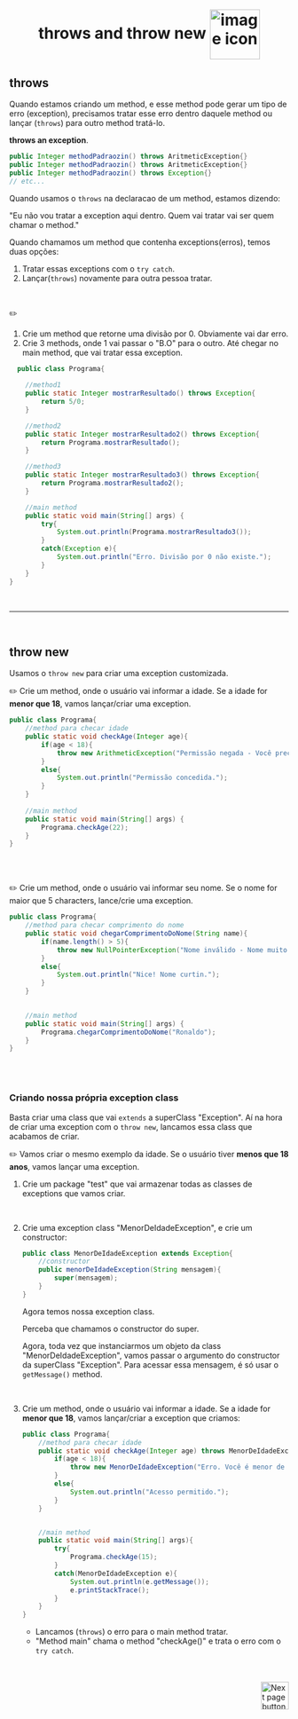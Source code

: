 <h1 align="center">
    throws and throw new
    <img src="https://cdn-icons-png.flaticon.com/512/3378/3378064.png" alt="image icon" width="90px" align="center">
</h1>

## throws

Quando estamos criando um method, e esse method pode gerar um tipo de erro (exception), precisamos tratar esse erro dentro daquele method ou lançar (`throws`) para outro method tratá-lo.

**throws an exception**.

```java
public Integer methodPadraozin() throws AritmeticException{}
public Integer methodPadraozin() throws AritmeticException{}
public Integer methodPadraozin() throws Exception{}
// etc...
```

Quando usamos o `throws` na declaracao de um method, estamos dizendo:

"Eu não vou tratar a exception aqui dentro. Quem vai tratar vai ser quem chamar o method."

Quando chamamos um method que contenha exceptions(erros), temos duas opções:
1. Tratar essas exceptions com o `try catch`.
2. Lançar(`throws`) novamente para outra pessoa tratar.

<br>

:pencil2:
1. Crie um method que retorne uma divisão por 0. Obviamente vai dar erro.
2. Crie 3 methods, onde 1 vai passar o "B.O" para o outro. Até chegar no main method, que vai tratar essa exception.

  ```java
    public class Programa{
      
      //method1
      public static Integer mostrarResultado() throws Exception{
          return 5/0;
      }

      //method2
      public static Integer mostrarResultado2() throws Exception{
          return Programa.mostrarResultado();
      }

      //method3
      public static Integer mostrarResultado3() throws Exception{
          return Programa.mostrarResultado2();
      }

      //main method
      public static void main(String[] args) {
          try{
              System.out.println(Programa.mostrarResultado3());
          }
          catch(Exception e){
              System.out.println("Erro. Divisão por 0 não existe.");
          }
      }
  }
  ```

<br>
<hr>
<br>

## throw new
Usamos o `throw new` para criar uma exception customizada.

:pencil2: Crie um method, onde o usuário vai informar a idade. Se a idade for **menor que 18**, vamos lançar/criar uma exception.

```java
public class Programa{
    //method para checar idade
    public static void checkAge(Integer age){
        if(age < 18){
            throw new ArithmeticException("Permissão negada - Você precisa ter pelo menos 18 anos de idade.");
        }
        else{
            System.out.println("Permissão concedida.");
        }
    }
    
    //main method
    public static void main(String[] args) {
        Programa.checkAge(22);
    }
}
```

<br>
<br>

:pencil2: Crie um method, onde o usuário vai informar seu nome. Se o nome for maior que 5 characters, lance/crie uma exception.

```java
public class Programa{
    //method para checar comprimento do nome
    public static void chegarComprimentoDoNome(String name){
        if(name.length() > 5){
            throw new NullPointerException("Nome inválido - Nome muito grande.");
        }
        else{
            System.out.println("Nice! Nome curtin.");
        }
    }
    

    //main method
    public static void main(String[] args) {
        Programa.chegarComprimentoDoNome("Ronaldo");
    }
}
```

<br>
<br>

### Criando nossa própria exception class
Basta criar uma class que vai `extends` a superClass "Exception". Aí na hora de criar uma exception com o `throw new`, lancamos essa class que acabamos de criar.

:pencil2: Vamos criar o mesmo exemplo da idade. Se o usuário tiver **menos que 18 anos**, vamos lançar uma exception.

1. Crie um package "test" que vai armazenar todas as classes de exceptions que vamos criar.

<br>

2. Crie uma exception class "MenorDeIdadeException", e crie um constructor:

    ```java
    public class MenorDeIdadeException extends Exception{
        //constructor
        public menorDeIdadeException(String mensagem){
            super(mensagem);
        }
    }
    ```
    Agora temos nossa exception class.

    Perceba que chamamos o constructor do super.

    Agora, toda vez que instanciarmos um objeto da class "MenorDeIdadeException", vamos passar o argumento do constructor da superClass "Exception". Para acessar essa mensagem, é só usar o `getMessage()` method.

<br>
    

3. Crie um method, onde o usuário vai informar a idade. Se a idade for **menor que 18**, vamos lançar/criar a exception que criamos:

    ```java
    public class Programa{
        //method para checar idade
        public static void checkAge(Integer age) throws MenorDeIdadeException{ //lancamos para o method main tratar
            if(age < 18){
                throw new MenorDeIdadeException("Erro. Você é menor de idade!"); //criamos um erro
            }
            else{
                System.out.println("Acesso permitido.");
            }
        }


        //main method
        public static void main(String[] args){
            try{
                Programa.checkAge(15);
            }
            catch(MenorDeIdadeException e){
                System.out.println(e.getMessage());
                e.printStackTrace();
            }
        }
    }
    ```

    - Lancamos (`throws`) o erro para o main method tratar. 
    - "Method main" chama o method "checkAge()" e trata o erro com o `try catch`.

<br>
<br>

<!-- Botão para próxima página -->
<a href="https://github.com/lGabrielDev/02.java/blob/main/Estudo/blablabla">
  <img src="https://cdn-icons-png.flaticon.com/512/8175/8175884.png" alt="Next page button" width="50px" align="right">
</a>